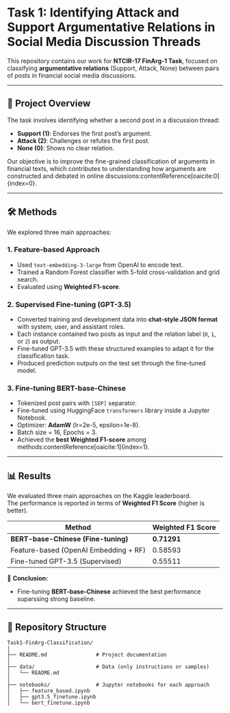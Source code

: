 # Task 1: Identifying Attack and Support Argumentative Relations in Social Media Discussion Threads

This repository contains our work for **NTCIR-17 FinArg-1 Task**, focused on classifying **argumentative relations** (Support, Attack, None) between pairs of posts in financial social media discussions.

---

## 📌 Project Overview
The task involves identifying whether a second post in a discussion thread:

- **Support (1)**: Endorses the first post’s argument.  
- **Attack (2)**: Challenges or refutes the first post.  
- **None (0)**: Shows no clear relation.  

Our objective is to improve the fine-grained classification of arguments in financial texts, which contributes to understanding how arguments are constructed and debated in online discussions:contentReference[oaicite:0]{index=0}.

---

## 🛠️ Methods
We explored three main approaches:

### 1. Feature-based Approach
- Used `text-embedding-3-large` from OpenAI to encode text.  
- Trained a Random Forest classifier with 5-fold cross-validation and grid search.  
- Evaluated using **Weighted F1-score**.  

### 2. Supervised Fine-tuning (GPT-3.5)
- Converted training and development data into **chat-style JSON format** with system, user, and assistant roles.  
- Each instance contained two posts as input and the relation label (`0`, `1`, or `2`) as output.  
- Fine-tuned GPT-3.5 with these structured examples to adapt it for the classification task.  
- Produced prediction outputs on the test set through the fine-tuned model.  

### 3. Fine-tuning BERT-base-Chinese
- Tokenized post pairs with `[SEP]` separator.  
- Fine-tuned using HuggingFace `transformers` library inside a Jupyter Notebook.  
- Optimizer: **AdamW** (lr=2e-5, epsilon=1e-8).  
- Batch size = 16, Epochs = 3.  
- Achieved the **best Weighted F1-score** among methods:contentReference[oaicite:1]{index=1}.  

---

## 📊 Results
We evaluated three main approaches on the Kaggle leaderboard.  
The performance is reported in terms of **Weighted F1 Score** (higher is better).

| Method                           | Weighted F1 Score |
|----------------------------------|---------------|
| **BERT-base-Chinese (Fine-tuning)** | **0.71291**   | 
| Feature-based (OpenAI Embedding + RF) | 0.58593      | 
| Fine-tuned GPT-3.5 (Supervised)   | 0.55511       | 

📌 **Conclusion:**  
- Fine-tuning **BERT-base-Chinese** achieved the best performance suparssing strong baseline.
---

## 📂 Repository Structure
```plaintext
Task1-FinArg-Classification/
│
├── README.md                # Project documentation
│
├── data/                    # Data (only instructions or samples)
│   └── README.md
│
├── notebooks/               # Jupyter notebooks for each approach
│   ├── feature_based.ipynb
│   ├── gpt3.5_finetune.ipynb
│   └── bert_finetune.ipynb
